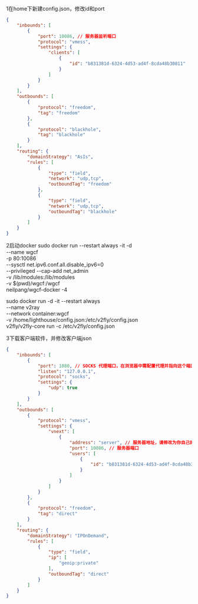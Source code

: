 1在home下新建config.json，修改id和port
```json
{
    "inbounds": [
        {
            "port": 10086, // 服务器监听端口
            "protocol": "vmess",
            "settings": {
                "clients": [
                    {
                        "id": "b831381d-6324-4d53-ad4f-8cda48b30811"
                    }
                ]
            }
        }
    ],
    "outbounds": [
        {
            "protocol": "freedom",
            "tag": "freedom"
        },
        {
            "protocol": "blackhole",
            "tag": "blackhole"
        }
    ],
    "routing": {
        "domainStrategy": "AsIs",
        "rules": [
            {
                "type": "field",
                "network": "udp,tcp",
                "outboundTag": "freedom"
            },
            {
                "type": "field",
                "network": "udp,tcp",
                "outboundTag": "blackhole"
            }
        ]
    }
}
```

2启动docker
sudo docker run --restart always -it -d \
    --name wgcf \
    -p 80:10086 \
    --sysctl net.ipv6.conf.all.disable_ipv6=0 \
    --privileged --cap-add net_admin \
    -v /lib/modules:/lib/modules \
    -v $(pwd)/wgcf:/wgcf \
    neilpang/wgcf-docker -4 

sudo docker run -d -it --restart always \
    --name v2ray \
    --network container:wgcf \
    -v /home/lighthouse/config.json:/etc/v2fly/config.json \
    v2fly/v2fly-core run -c /etc/v2fly/config.json 

3下载客户端软件，并修改客户端json
```json
{
    "inbounds": [
        {
            "port": 1080, // SOCKS 代理端口，在浏览器中需配置代理并指向这个端口
            "listen": "127.0.0.1",
            "protocol": "socks",
            "settings": {
                "udp": true
            }
        }
    ],
    "outbounds": [
        {
            "protocol": "vmess",
            "settings": {
                "vnext": [
                    {
                        "address": "server", // 服务器地址，请修改为你自己的服务器 ip 或域名
                        "port": 10086, // 服务器端口
                        "users": [
                            {
                                "id": "b831381d-6324-4d53-ad4f-8cda48b30811"
                            }
                        ]
                    }
                ]
            }
        },
        {
            "protocol": "freedom",
            "tag": "direct"
        }
    ],
    "routing": {
        "domainStrategy": "IPOnDemand",
        "rules": [
            {
                "type": "field",
                "ip": [
                    "geoip:private"
                ],
                "outboundTag": "direct"
            }
        ]
    }
}
```